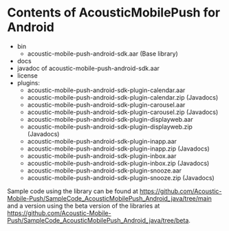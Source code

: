 # Contents of AcousticMobilePush for Android

- bin
  - acoustic-mobile-push-android-sdk.aar (Base library)
- docs
 - javadoc of acoustic-mobile-push-android-sdk.aar
- license 
- plugins:
  - acoustic-mobile-push-android-sdk-plugin-calendar.aar
  - acoustic-mobile-push-android-sdk-plugin-calendar.zip (Javadocs)
  - acoustic-mobile-push-android-sdk-plugin-carousel.aar
  - acoustic-mobile-push-android-sdk-plugin-carousel.zip (Javadocs)
  - acoustic-mobile-push-android-sdk-plugin-displayweb.aar
  - acoustic-mobile-push-android-sdk-plugin-displayweb.zip (Javadocs)
  - acoustic-mobile-push-android-sdk-plugin-inapp.aar
  - acoustic-mobile-push-android-sdk-plugin-inapp.zip (Javadocs)
  - acoustic-mobile-push-android-sdk-plugin-inbox.aar
  - acoustic-mobile-push-android-sdk-plugin-inbox.zip (Javadocs)
  - acoustic-mobile-push-android-sdk-plugin-snooze.aar
  - acoustic-mobile-push-android-sdk-plugin-snooze.zip (Javadocs)

Sample code using the library can be found at https://github.com/Acoustic-Mobile-Push/SampleCode_AcousticMobilePush_Android_java/tree/main and a version using the beta version of the libraries at https://github.com/Acoustic-Mobile-Push/SampleCode_AcousticMobilePush_Android_java/tree/beta.
 